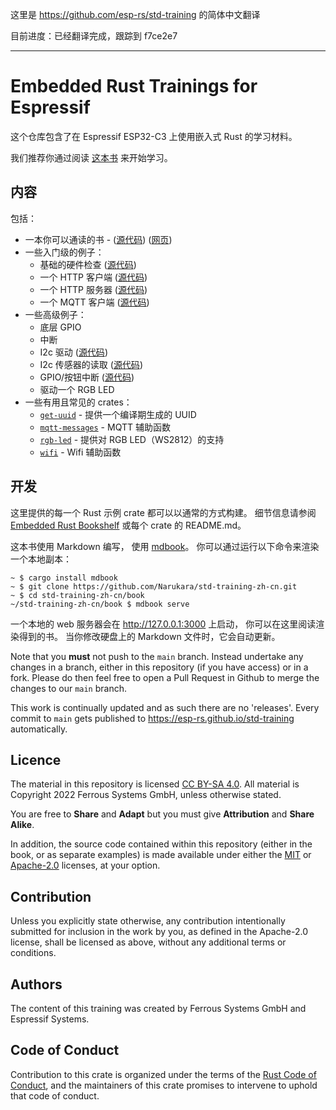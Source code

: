 这里是 https://github.com/esp-rs/std-training 的简体中文翻译

目前进度：已经翻译完成，跟踪到 f7ce2e7

---

# Embedded Rust Trainings for Espressif



这个仓库包含了在 Espressif ESP32-C3 上使用嵌入式 Rust 的学习材料。

我们推荐你通过阅读 [这本书](https://narukara.github.io/std-training-zh-cn/) 来开始学习。

## 内容

包括：

* 一本你可以通读的书 - ([源代码](./book)) ([网页](https://narukara.github.io/std-training-zh-cn/))
* 一些入门级的例子：
   * 基础的硬件检查 ([源代码](./intro/hardware-check))
   * 一个 HTTP 客户端 ([源代码](./intro/http-client))
   * 一个 HTTP 服务器 ([源代码](./intro/http-server))
   * 一个 MQTT 客户端 ([源代码](./intro/mqtt))
* 一些高级例子：
   * 底层 GPIO
   * 中断
   * I2c 驱动 ([源代码](./advanced/i2c-driver))
   * I2c 传感器的读取 ([源代码](./advanced/i2c-sensor-reading))
   * GPIO/按钮中断 ([源代码](./advanced/button-interrupt))
   * 驱动一个 RGB LED
* 一些有用且常见的 crates：
   * [`get-uuid`](./common/lib/get-uuid) - 提供一个编译期生成的 UUID
   * [`mqtt-messages`](./common/lib/mqtt-messages) - MQTT 辅助函数
   * [`rgb-led`](./common/lib/rgb-led) - 提供对 RGB LED（WS2812）的支持
   * [`wifi`](./common/lib/wifi) - Wifi 辅助函数

## 开发

这里提供的每一个 Rust 示例 crate 都可以以通常的方式构建。
细节信息请参阅 [Embedded Rust Bookshelf](https://docs.rust-embedded.org) 
或每个 crate 的 README.md。

这本书使用 Markdown 编写，
使用 [mdbook](https://crates.io/crates/mdbook)。
你可以通过运行以下命令来渲染一个本地副本：

```console
~ $ cargo install mdbook
~ $ git clone https://github.com/Narukara/std-training-zh-cn.git
~ $ cd std-training-zh-cn/book
~/std-training-zh-cn/book $ mdbook serve
```

一个本地的 web 服务器会在 <http://127.0.0.1:3000> 上启动，
你可以在这里阅读渲染得到的书。
当你修改硬盘上的 Markdown 文件时，它会自动更新。

Note that you __must__ not push to the `main` branch. Instead undertake any
changes in a branch, either in this repository (if you have access) or in a
fork. Please do then feel free to open a Pull Request in Github to merge the
changes to our `main` branch.

This work is continually updated and as such there are no 'releases'. Every
commit to `main` gets published to
<https://esp-rs.github.io/std-training> automatically.

## Licence

The material in this repository is licensed
[CC BY-SA 4.0](https://creativecommons.org/licenses/by-sa/4.0/). All
material is Copyright 2022 Ferrous Systems GmbH, unless otherwise stated.

You are free to __Share__ and __Adapt__ but you must give __Attribution__ and
__Share Alike__.

In addition, the source code contained within this repository (either in the
book, or as separate examples) is made available under either the
[MIT](./LICENSE-MIT.txt) or [Apache-2.0](./LICENSE-APACHE.txt) licenses, at
your option.

## Contribution

Unless you explicitly state otherwise, any contribution intentionally
submitted for inclusion in the work by you, as defined in the Apache-2.0
license, shall be licensed as above, without any additional terms or
conditions.

## Authors

The content of this training was created by Ferrous Systems GmbH and Espressif Systems.

## Code of Conduct

Contribution to this crate is organized under the terms of the [Rust Code of
Conduct](https://www.rust-lang.org/policies/code-of-conduct), and the maintainers of this crate promises to intervene to
uphold that code of conduct.
